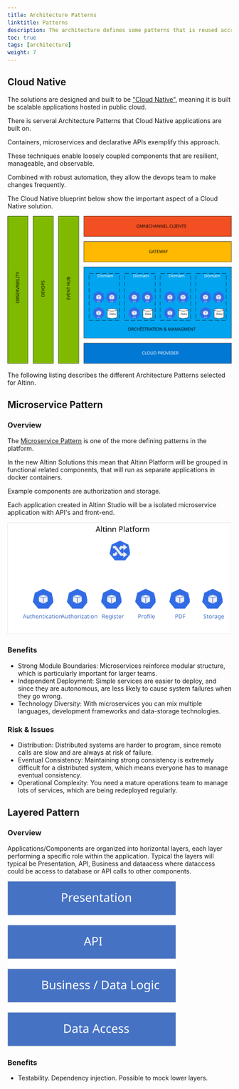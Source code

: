 ```yaml
---
title: Architecture Patterns
linktitle: Patterns
description: The architecture defines some patterns that is reused accross the different solutions.
toc: true
tags: [architecture]
weight: 7
---
```



## Cloud Native
The solutions are designed and built to be ["Cloud Native"](https://github.com/cncf/toc/blob/master/DEFINITION.md), meaning
it is built be scalable applications hosted in public cloud. 

There is serveral Architecture Patterns that Cloud Native applications are built on.

Containers, microservices and declarative APIs exemplify this approach.

These techniques enable loosely coupled components that are resilient, manageable, and observable. 

Combined with robust automation, they allow the devops team to make changes frequently.

The Cloud Native blueprint below show the important aspect of a Cloud Native solution.

![Cloud Native blueprint](/teknologi/altinnstudio/architecture/patterns/cloudnative.svg "Cloud Native")

The following listing describes the different Architecture Patterns selected for Altinn.

## Microservice Pattern

### Overview
The [Microservice Pattern](https://en.wikipedia.org/wiki/Microservices) is one of the more defining patterns in the platform.

In the new Altinn Solutions this mean that Altinn Platform will be grouped in functional related components, that will run as 
separate applications in docker containers. 

Example components are authorization and storage.

Each application created in Altinn Studio will be a isolated microservice application with API's and front-end. 

![Conceptual View](/teknologi/altinnstudio/architecture/patterns/microservices.svg "Microservice Pattern Conceptual View")

### Benefits 

- Strong Module Boundaries: Microservices reinforce modular structure, which is particularly important for larger teams. 
- Independent Deployment: Simple services are easier to deploy, and since they are autonomous, are less likely to cause system failures when they go wrong. 
- Technology Diversity: With microservices you can mix multiple languages, development frameworks and data-storage technologies.

### Risk & Issues

- Distribution: Distributed systems are harder to program, since remote calls are slow and are always at risk of failure. 
- Eventual Consistency: Maintaining strong consistency is extremely difficult for a distributed system, which means everyone has to manage eventual consistency. 
- Operational Complexity: You need a mature operations team to manage lots of services, which are being redeployed regularly. 


## Layered Pattern

### Overview
Applications/Components are organized into horizontal layers, each layer performing a specific 
role within the application. Typical the layers will typical be Presentation, API, Business and dataacess where dataccess could be access to database or 
API calls to other components.

![Conceptual View](/teknologi/altinnstudio/architecture/patterns/layered.svg "Layered Pattern Conceptual View")


### Benefits
- Testability. Dependency injection. Possible to mock lower layers. 

